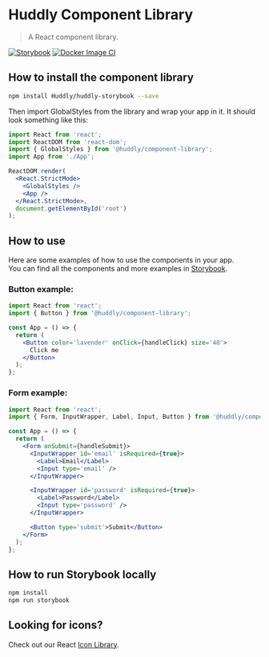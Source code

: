 # Huddly Component Library

> A React component library.

[![Storybook](https://cdn.jsdelivr.net/gh/storybookjs/brand@main/badge/badge-storybook.svg)](https://storybook-huddly.azurewebsites.net/)
[![Docker Image CI](https://github.com/Huddly/huddly-storybook/actions/workflows/docker-image.yml/badge.svg)](https://github.com/Huddly/huddly-storybook/actions/workflows/docker-image.yml)

## How to install the component library

```bash
npm install Huddly/huddly-storybook --save
```

Then import GlobalStyles from the library and wrap your app in it.
It should look something like this:

```jsx
import React from 'react';
import ReactDOM from 'react-dom';
import { GlobalStyles } from '@huddly/component-library';
import App from './App';

ReactDOM.render(
  <React.StrictMode>
    <GlobalStyles />
    <App />
  </React.StrictMode>,
  document.getElementById('root')
);
```

## How to use

Here are some examples of how to use the components in your app.\
You can find all the components and more examples in [Storybook](https://storybook-huddly.azurewebsites.net/).

### Button example:

```jsx
import React from 'react';
import { Button } from '@huddly/component-library';

const App = () => {
  return (
    <Button color='lavender' onClick={handleClick} size='48'>
      Click me
    </Button>
  );
};
```

### Form example:

```jsx
import React from 'react';
import { Form, InputWrapper, Label, Input, Button } from '@huddly/component-library';

const App = () => {
  return (
    <Form onSubmit={handleSubmit}>
      <InputWrapper id='email' isRequired={true}>
        <Label>Email</Label>
        <Input type='email' />
      </InputWrapper>

      <InputWrapper id='password' isRequired={true}>
        <Label>Password</Label>
        <Input type='password' />
      </InputWrapper>

      <Button type='submit'>Submit</Button>
    </Form>
  );
};
```

## How to run Storybook locally

```bash
npm install
npm run storybook
```

## Looking for icons?

Check out our React [Icon Library](https://github.com/Huddly/frokost).
